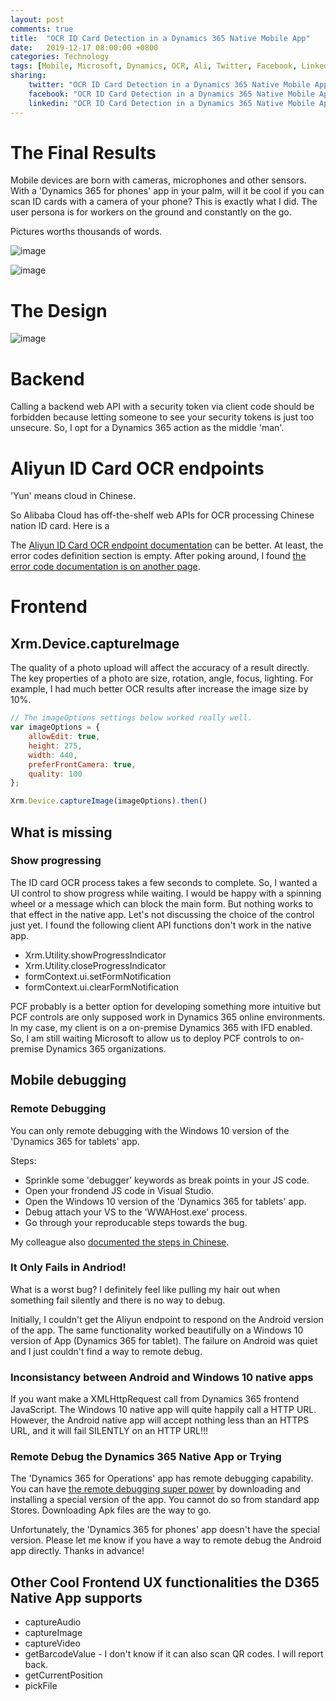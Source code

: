 ```yaml
---
layout: post
comments: true
title:  "OCR ID Card Detection in a Dynamics 365 Native Mobile App"
date:   2019-12-17 08:00:00 +0800
categories: Technology
tags: [Mobile, Microsoft, Dynamics, OCR, Ali, Twitter, Facebook, LinkedIn]
sharing:
    twitter: "OCR ID Card Detection in a Dynamics 365 Native Mobile App"
    facebook: "OCR ID Card Detection in a Dynamics 365 Native Mobile App"
    linkedin: "OCR ID Card Detection in a Dynamics 365 Native Mobile App"
---
```


# The Final Results
Mobile devices are born with cameras, microphones and other sensors. With a 'Dynamics 365 for phones' app in your palm, will it be cool if you can scan ID cards with a camera of your phone? This is exactly what I did. The user persona is for workers on the ground and constantly on the go.

Pictures worths thousands of words.

![image](../images/2019-12-17-ocr-id-card-detection-in-d365-native-app/OcrStep1.jpg)

![image](../images/2019-12-17-ocr-id-card-detection-in-d365-native-app/OcrStep2.jpg)

# The Design
![image](../images/2019-12-17-ocr-id-card-detection-in-d365-native-app/OcrDesign.png)

# Backend
Calling a backend web API with a security token via client code should be forbidden because letting someone to see your security tokens is just too unsecure. So, I opt for a Dynamics 365 action as the middle 'man'.

# Aliyun ID Card OCR endpoints
'Yun' means cloud in Chinese. 

So Alibaba Cloud has off-the-shelf web APIs for OCR processing Chinese nation ID card. Here is a 

The [Aliyun ID Card OCR endpoint documentation](https://market.aliyun.com/products/57124001/cmapi010401.html?spm=5176.mktshop1334330.1.2.3f0664e1rkxaq2#sku=yuncode440100000) can be better. At least, the error codes definition section is empty. After poking around, I found [the error code documentation is on another page](https://help.aliyun.com/document_detail/95605.html).


# Frontend
## Xrm.Device.captureImage
 The quality of a photo upload will affect the accuracy of a result directly. The key properties of a photo are size, rotation, angle, focus, lighting. For example, I had much better OCR results after increase the image size by 10%.  

``` javascript
// The imageOptions settings below worked really well.
var imageOptions = {
    allowEdit: true,
    height: 275,
    width: 440,
    preferFrontCamera: true,
    quality: 100
};

Xrm.Device.captureImage(imageOptions).then()

```

## What is missing
### Show progressing
The ID card OCR process takes a few seconds to complete. So, I wanted a UI control to show progress while waiting. I would be happy with a spinning wheel or a message which can block the main form. But nothing works to that effect in the native app. Let's not discussing the choice of the control just yet. I found the following client API functions don't work in the native app. 

* Xrm.Utility.showProgressIndicator
* Xrm.Utility.closeProgressIndicator
* formContext.ui.setFormNotification
* formContext.ui.clearFormNotification


PCF probably is a better option for developing something more intuitive but PCF controls are only supposed work in Dynamics 365 online environments. In my case, my client is on a on-premise Dynamics 365 with IFD enabled. So, I am still waiting Microsoft to allow us to deploy PCF controls to on-premise Dynamics 365 organizations.

## Mobile debugging
### Remote Debugging
You can only remote debugging with the Windows 10 version of the 'Dynamics 365 for tablets' app.

Steps: 
* Sprinkle some 'debugger' keywords as break points in your JS code.  
* Open your frondend JS code in Visual Studio.
* Open the Windows 10 version of the 'Dynamics 365 for tablets' app.
* Debug attach your VS to the 'WWAHost.exe' process.
* Go through your reproducable steps towards the bug.

My colleague also [documented the steps in Chinese](https://blog.csdn.net/vic0228/article/details/103496255).

### It Only Fails in Andriod!
What is a worst bug? I definitely feel like pulling my hair out when something fail silently and there is no way to debug.

Initially, I couldn't get the Aliyun endpoint to respond on the Android version of the app. The same functionality worked beautifully on a Windows 10 version of App (Dynamics 365 for tablet). The failure on Android was quiet and I just couldn't find a way to remote debug.

### Inconsistancy between Android and Windows 10 native apps
If you want make a XMLHttpRequest call from Dynamics 365 frontend JavaScript. The Windows 10 native app will quite happily call a HTTP URL. However, the Android native app will accept nothing less than an HTTPS URL, and it will fail SILENTLY on an HTTP URL!!!

### Remote Debug the Dynamics 365 Native App or Trying
The 'Dynamics 365 for Operations' app has remote debugging capability. You can have [the remote debugging super power](https://www.linkedin.com/pulse/dynamics-365-unified-operations-mobile-app-debugging-yadav/) by downloading and installing a special version of the app. You cannot do so from standard app Stores. Downloading Apk files are the way to go. 

Unfortunately, the 'Dynamics 365 for phones' app doesn't have the special version. Please let me know if you have a way to remote debug the Android app directly. Thanks in advance!



## Other Cool Frontend UX functionalities the D365 Native App supports
* captureAudio
* captureImage	
* captureVideo
* getBarcodeValue - I don't know if it can also scan QR codes. I will report back.
* getCurrentPosition
* pickFile	